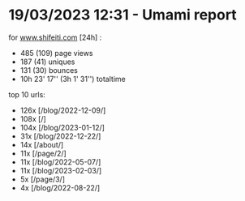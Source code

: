 # 19/03/2023 12:31 - Umami report
for www.shifeiti.com [24h] :

 - 485 (109) page views
 - 187 (41) uniques
 - 131 (30) bounces
 - 10h 23' 17'' (3h 1' 31'') totaltime


top 10 urls:
 - 126x [/blog/2022-12-09/]
 - 108x [/]
 - 104x [/blog/2023-01-12/]
 - 31x [/blog/2022-12-22/]
 - 14x [/about/]
 - 11x [/page/2/]
 - 11x [/blog/2022-05-07/]
 - 11x [/blog/2023-02-03/]
 - 5x [/page/3/]
 - 4x [/blog/2022-08-22/]


